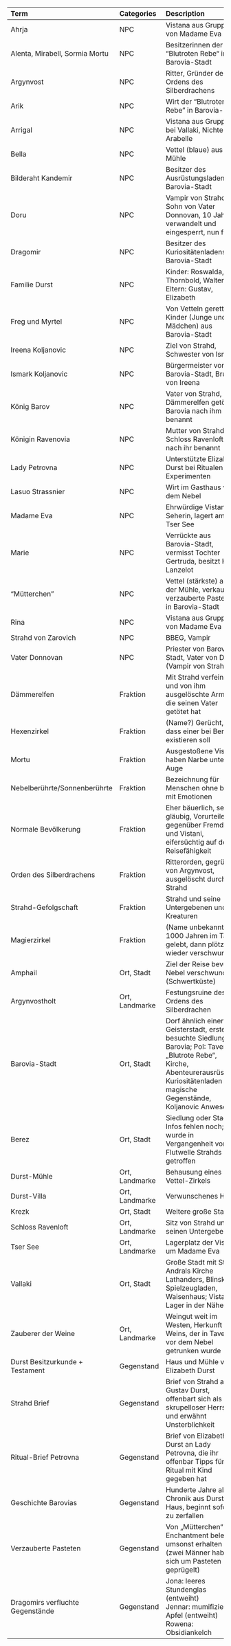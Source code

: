
| Term                             | Categories     | Description                                                                                                                                                                                     |
| :------------------------------- | :------------- | :---------------------------------------------------------------------------------------------------------------------------------------------------------------------------------------------- |
| Ahrja                            | NPC            | Vistana aus Gruppe von Madame Eva                                                                                                                                                               |
| Alenta, Mirabell, Sormia Mortu   | NPC            | Besitzerinnen der “Blutroten Rebe“ in Barovia-Stadt                                                                                                                                             |
| Argynvost                        | NPC            | Ritter, Gründer des Ordens des Silberdrachens                                                                                                                                                   |
| Arik                             | NPC            | Wirt der “Blutroten Rebe” in Barovia-Stadt                                                                                                                                                      |
| Arrigal                          | NPC            | Vistana aus Gruppe bei Vallaki, Nichte ist Arabelle                                                                                                                                             |
| Bella                            | NPC            | Vettel (blaue) aus der Mühle                                                                                                                                                                    |
| Bilderaht Kandemir               | NPC            | Besitzer des Ausrüstungsladens in Barovia-Stadt                                                                                                                                                 |
| Doru                             | NPC            | Vampir von Strahd, Sohn von Vater Donnovan, 10 Jahre verwandelt und eingesperrt, nun frei?                                                                                                      |
| Dragomir                         | NPC            | Besitzer des Kuriositätenladens in Barovia-Stadt                                                                                                                                                |
| Familie Durst                    | NPC            | Kinder: Roswalda, Thornbold, Walter; Eltern: Gustav, Elizabeth                                                                                                                                  |
| Freg und Myrtel                  | NPC            | Von Vetteln gerettete Kinder (Junge und Mädchen) aus Barovia-Stadt                                                                                                                              |
| Ireena Koljanovic                | NPC            | Ziel von Strahd, Schwester von Ismark                                                                                                                                                           |
| Ismark Koljanovic                | NPC            | Bürgermeister von Barovia-Stadt, Bruder von Ireena                                                                                                                                              |
| König Barov                      | NPC            | Vater von Strahd, von Dämmerelfen getötet, Barovia nach ihm benannt                                                                                                                             |
| Königin Ravenovia                | NPC            | Mutter von Strahd, Schloss Ravenloft nach ihr benannt                                                                                                                                           |
| Lady Petrovna                    | NPC            | Unterstützte Elizabeth Durst bei Ritualen und Experimenten                                                                                                                                      |
| Lasuo Strassnier                 | NPC            | Wirt im Gasthaus vor dem Nebel                                                                                                                                                                  |
| Madame Eva                       | NPC            | Ehrwürdige Vistana-Seherin, lagert am Tser See                                                                                                                                                  |
| Marie                            | NPC            | Verrückte aus Barovia-Stadt, vermisst Tochter Gertruda, besitzt Hund Lanzelot                                                                                                                   |
| “Mütterchen”                     | NPC            | Vettel (stärkste) aus der Mühle, verkauft verzauberte Pasteten in Barovia-Stadt                                                                                                                 |
| Rina                             | NPC            | Vistana aus Gruppe von Madame Eva                                                                                                                                                               |
| Strahd von Zarovich              | NPC            | BBEG, Vampir                                                                                                                                                                                    |
| Vater Donnovan                   | NPC            | Priester von Barovia-Stadt, Vater von Doru (Vampir von Strahd)                                                                                                                                  |
| Dämmerelfen                      | Fraktion       | Mit Strahd verfeindete und von ihm ausgelöschte Armee, die seinen Vater getötet hat                                                                                                             |
| Hexenzirkel                      | Fraktion       | (Name?) Gerücht, dass einer bei Berez existieren soll                                                                                                                                           |
| Mortu                            | Fraktion       | Ausgestoßene Vistani, haben Narbe unter Auge                                                                                                                                                    |
| Nebelberührte/Sonnenberührte     | Fraktion       | Bezeichnung für Menschen ohne bzw. mit Emotionen                                                                                                                                                |
| Normale Bevölkerung              | Fraktion       | Eher bäuerlich, sehr gläubig, Vorurteile gegenüber Fremden und Vistani, eifersüchtig auf deren Reisefähigkeit                                                                                   |
| Orden des Silberdrachens         | Fraktion       | Ritterorden, gegründet von Argynvost, ausgelöscht durch Strahd                                                                                                                                  |
| Strahd-Gefolgschaft              | Fraktion       | Strahd und seine Untergebenen und Kreaturen                                                                                                                                                     |
| Magierzirkel                     | Fraktion       | (Name unbekannt) Vor 1000 Jahren im Tal gelebt, dann plötzlich wieder verschwunden                                                                                                              |
| Amphail                          | Ort, Stadt     | Ziel der Reise bevor im Nebel verschwunden (Schwertküste)                                                                                                                                       |
| Argynvostholt                    | Ort, Landmarke | Festungsruine des Ordens des Silberdrachen                                                                                                                                                      |
| Barovia-Stadt                    | Ort, Stadt     | Dorf ähnlich einer Geisterstadt, erste besuchte Siedlung in Barovia; PoI: Taverne „Blutrote Rebe“, Kirche, Abenteurerausrüstung, Kuriositätenladen für magische Gegenstände, Koljanovic Anwesen |
| Berez                            | Ort, Stadt     | Siedlung oder Stadt, Infos fehlen noch; wurde in Vergangenheit von Flutwelle Strahds getroffen                                                                                                  |
| Durst-Mühle                      | Ort, Landmarke | Behausung eines Vettel-Zirkels                                                                                                                                                                  |
| Durst-Villa                      | Ort, Landmarke | Verwunschenes Haus                                                                                                                                                                              |
| Krezk                            | Ort, Stadt     | Weitere große Stadt                                                                                                                                                                             |
| Schloss Ravenloft                | Ort, Landmarke | Sitz von Strahd und seinen Untergebenen                                                                                                                                                         |
| Tser See                         | Ort, Landmarke | Lagerplatz der Vistani um Madame Eva                                                                                                                                                            |
| Vallaki                          | Ort, Stadt     | Große Stadt mit St. Andrals Kirche Lathanders, Blinskis Spielzeugladen, Waisenhaus; Vistani-Lager in der Nähe                                                                                   |
| Zauberer der Weine               | Ort, Landmarke | Weingut weit im Westen, Herkunft des Weins, der in Taverne vor dem Nebel getrunken wurde                                                                                                        |
| Durst Besitzurkunde + Testament  | Gegenstand     | Haus und Mühle von Elizabeth Durst                                                                                                                                                              |
| Strahd Brief                     | Gegenstand     | Brief von Strahd an Gustav Durst, offenbart sich als skrupelloser Herrscher und erwähnt Unsterblichkeit                                                                                         |
| Ritual-Brief Petrovna            | Gegenstand     | Brief von Elizabeth Durst an Lady Petrovna, die ihr offenbar Tipps für das Ritual mit Kind gegeben hat                                                                                          |
| Geschichte Barovias              | Gegenstand     | Hunderte Jahre alte Chronik aus Durst-Haus, beginnt sofort zu zerfallen                                                                                                                         |
| Verzauberte Pasteten             | Gegenstand     | Von „Mütterchen“ mit Enchantment belegt, umsonst erhalten (zwei Männer haben sich um Pasteten geprügelt)                                                                                        |
| Dragomirs verfluchte Gegenstände | Gegenstand     | Jona: leeres Stundenglas (entweiht)<br>Jennar: mumifizierter Apfel (entweiht)<br>Rowena: Obsidiankelch                                                                                          |

